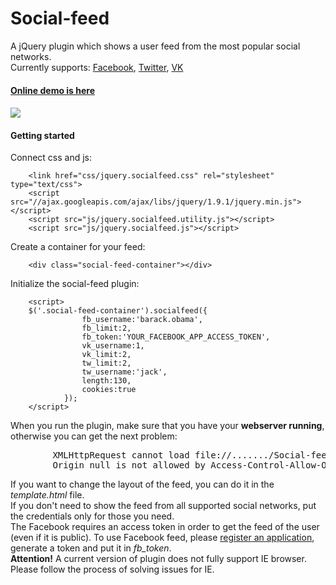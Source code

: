 Social-feed
===========
A jQuery plugin which shows a user feed from the most popular social networks.<br/> 
Currently supports: <a href="http://facebook.com">Facebook</a>, <a href="http://twitter.com">Twitter</a>, <a href="http://vk.com">VK</a>
<h4><a href="http://gitbox.ru/Social-feed" target="_blank">Online demo is here</a><h4>

<img src="https://dl.dropbox.com/u/15063198/GitHub/plugins/social-feed.png" />


<h4>Getting started</h4>
Connect css and js:

        <link href="css/jquery.socialfeed.css" rel="stylesheet" type="text/css">
        <script src="//ajax.googleapis.com/ajax/libs/jquery/1.9.1/jquery.min.js"></script>
        <script src="js/jquery.socialfeed.utility.js"></script>
        <script src="js/jquery.socialfeed.js"></script>

Create a container for your feed:

        <div class="social-feed-container"></div>

Initialize the social-feed plugin:

        <script>
        $('.social-feed-container').socialfeed({
                    fb_username:'barack.obama',
                    fb_limit:2,
                    fb_token:'YOUR_FACEBOOK_APP_ACCESS_TOKEN',
                    vk_username:1,
                    vk_limit:2,
                    tw_limit:2,
                    tw_username:'jack',
                    length:130,
                    cookies:true
                });
        </script>
        
When you run the plugin, make sure that you have your <strong>webserver running</strong>, otherwise you can get 
the next problem:
<pre>
        XMLHttpRequest cannot load file://......./Social-feed/template.html. 
        Origin null is not allowed by Access-Control-Allow-Origin. 
</pre>
If you want to change the layout of the feed, you can do it in the <em>template.html</em> file.
<br/>
If you don't need to show the feed from all supported social networks, put the credentials only for those you need.
<br/>
The Facebook requires an access token in order to get the feed of the user (even if it is public).
To use Facebook feed, please <a href="https://developers.facebook.com/apps">register an application</a>, generate a token and 
put it in  <em>fb_token</em>.<br/>
<strong>Attention!</strong> A current version of plugin does not fully support IE browser. Please follow the process of solving issues for IE.


